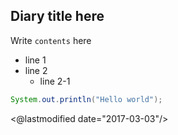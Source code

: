 ## Diary title here

Write `contents` here

* line 1
* line 2
  * line 2-1

```java
System.out.println("Hello world");
```

<@lastmodified date="2017-03-03"/>
